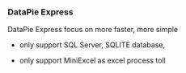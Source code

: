 ### DataPie Express

DataPie Express focus on more faster, more simple

-  only support SQL Server, SQLITE database, 

-  only support MiniExcel as excel process toll
